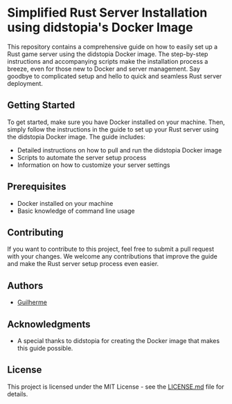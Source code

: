 # Simplified Rust Server Installation using didstopia's Docker Image

This repository contains a comprehensive guide on how to easily set up a Rust game server using the didstopia Docker image. The step-by-step instructions and accompanying scripts make the installation process a breeze, even for those new to Docker and server management. Say goodbye to complicated setup and hello to quick and seamless Rust server deployment.

## Getting Started

To get started, make sure you have Docker installed on your machine. Then, simply follow the instructions in the guide to set up your Rust server using the didstopia Docker image. The guide includes:
- Detailed instructions on how to pull and run the didstopia Docker image
- Scripts to automate the server setup process
- Information on how to customize your server settings

## Prerequisites

- Docker installed on your machine
- Basic knowledge of command line usage

## Contributing

If you want to contribute to this project, feel free to submit a pull request with your changes. We welcome any contributions that improve the guide and make the Rust server setup process even easier.

## Authors

- [Guilherme](https://github.com/guifranchin)

## Acknowledgments

- A special thanks to didstopia for creating the Docker image that makes this guide possible.

## License

This project is licensed under the MIT License - see the [LICENSE.md](LICENSE.md) file for details.
